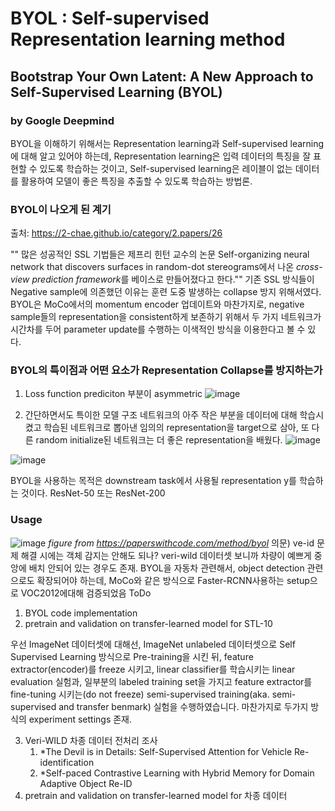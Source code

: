# BYOL : Self-supervised Representation learning method
## Bootstrap Your Own Latent: A New Approach to Self-Supervised Learning (BYOL)
 ### by Google Deepmind
 
 BYOL을 이해하기 위해서는 Representation learning과 Self-supervised learning에 대해 알고 있어야 하는데, Representation learning은 입력 데이터의 특징을 잘 표현할 수 있도록 학습하는 것이고, Self-supervised learning은 레이블이 없는 데이터를 활용하여 모델이 좋은 특징을 추출할 수 있도록 학습하는 방법론. 
 
### BYOL이 나오게 된 계기
 출처: https://2-chae.github.io/category/2.papers/26 

"" 많은 성공적인 SSL 기법들은 제프리 힌턴 교수의 논문 
Self-organizing neural network that discovers surfaces in random-dot stereograms에서 나온 *cross-view prediction framework*를 베이스로 만들어졌다고 한다.""
기존 SSL 방식들이 Negative sample에 의존했던 이유는 훈련 도중 발생하는 collapse 방지 위해서였다. BYOL은 MoCo에서의 momentum encoder 업데이트와 마찬가지로, negative sample들의 representation을 consistent하게 보존하기 위해서 두 가지 네트워크가 시간차를 두어 parameter update를 수행하는 이색적인 방식을 이용한다고 볼 수 있다.

### BYOL의 특이점과 어떤 요소가 Representation Collapse를 방지하는가
1.  Loss function 
  prediciton 부분이 asymmetric
  ![image](https://user-images.githubusercontent.com/75107070/130728545-9be5edf2-48fa-42aa-86d9-98748b2d08b9.png)

2.  간단하면서도 특이한 모델 구조 
   네트워크의 아주 작은 부분을 데이터에 대해 학습시켰고 학습된 네트워크로 뽑아낸 임의의 representation을 target으로 삼아, 또 다른 random initialize된 네트워크는 더 좋은 representation을 배웠다.
   ![image](https://user-images.githubusercontent.com/75107070/130730634-61434b28-bf3d-428d-9b7a-b9932dc6eb72.png)


![image](https://user-images.githubusercontent.com/75107070/130727687-b8224fe6-932e-480d-99f1-4cac9be4e36a.png)
 

BYOL을 사용하는 목적은 downstream task에서 사용될 representation y를 학습하는 것이다. ResNet-50 또는 ResNet-200

### Usage
![image](https://user-images.githubusercontent.com/75107070/130728107-70463e21-fc64-4e62-b95b-84d0d5c3b236.png)
*figure from https://paperswithcode.com/method/byol*
의문) ve-id 문제 해결 시에는 객체 감지는 안해도 되나? veri-wild 데이터셋 보니까 차량이 예쁘게 중앙에 배치 안되어 있는 경우도 존재. 
BYOL을 자동차 관련해서, object detection 관련으로도 확장되어야 하는데, MoCo와 같은 방식으로 Faster-RCNN사용하는 setup으로 VOC2012에대해 검증되었음 
ToDo
1. BYOL code implementation
2. pretrain and validation on transfer-learned model for STL-10
  
  우선 ImageNet 데이터셋에 대해선, ImageNet unlabeled 데이터셋으로 Self Supervised Learning 방식으로 Pre-training을 시킨 뒤, feature extractor(encoder)를 freeze 시키고, linear classifier를 학습시키는 linear evaluation 실험과, 일부분의 labeled training set을 가지고 feature extractor를 fine-tuning 시키는(do not freeze) semi-supervised training(aka. 
semi-supervised and transfer benmark) 실험을 수행하였습니다. 마찬가지로 두가지 방식의 experiment settings 존재.


3. Veri-WILD 차종 데이터 전처리 조사 
   1) *The Devil is in Details: Self-Supervised Attention for Vehicle Re-identification
   2) *Self-paced Contrastive Learning with Hybrid Memory for Domain Adaptive Object Re-ID
4. pretrain and validation on transfer-learned model for 차종 데이터
